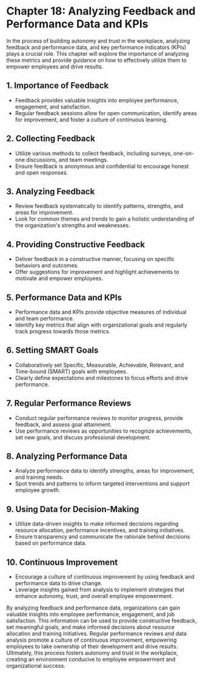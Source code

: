 Chapter 18: Analyzing Feedback and Performance Data and KPIs
============================================================

In the process of building autonomy and trust in the workplace, analyzing feedback and performance data, and key performance indicators (KPIs) plays a crucial role. This chapter will explore the importance of analyzing these metrics and provide guidance on how to effectively utilize them to empower employees and drive results.

**1. Importance of Feedback**
-----------------------------

* Feedback provides valuable insights into employee performance, engagement, and satisfaction.
* Regular feedback sessions allow for open communication, identify areas for improvement, and foster a culture of continuous learning.

**2. Collecting Feedback**
--------------------------

* Utilize various methods to collect feedback, including surveys, one-on-one discussions, and team meetings.
* Ensure feedback is anonymous and confidential to encourage honest and open responses.

**3. Analyzing Feedback**
-------------------------

* Review feedback systematically to identify patterns, strengths, and areas for improvement.
* Look for common themes and trends to gain a holistic understanding of the organization's strengths and weaknesses.

**4. Providing Constructive Feedback**
--------------------------------------

* Deliver feedback in a constructive manner, focusing on specific behaviors and outcomes.
* Offer suggestions for improvement and highlight achievements to motivate and empower employees.

**5. Performance Data and KPIs**
--------------------------------

* Performance data and KPIs provide objective measures of individual and team performance.
* Identify key metrics that align with organizational goals and regularly track progress towards those metrics.

**6. Setting SMART Goals**
--------------------------

* Collaboratively set Specific, Measurable, Achievable, Relevant, and Time-bound (SMART) goals with employees.
* Clearly define expectations and milestones to focus efforts and drive performance.

**7. Regular Performance Reviews**
----------------------------------

* Conduct regular performance reviews to monitor progress, provide feedback, and assess goal attainment.
* Use performance reviews as opportunities to recognize achievements, set new goals, and discuss professional development.

**8. Analyzing Performance Data**
---------------------------------

* Analyze performance data to identify strengths, areas for improvement, and training needs.
* Spot trends and patterns to inform targeted interventions and support employee growth.

**9. Using Data for Decision-Making**
-------------------------------------

* Utilize data-driven insights to make informed decisions regarding resource allocation, performance incentives, and training initiatives.
* Ensure transparency and communicate the rationale behind decisions based on performance data.

**10. Continuous Improvement**
------------------------------

* Encourage a culture of continuous improvement by using feedback and performance data to drive change.
* Leverage insights gained from analysis to implement strategies that enhance autonomy, trust, and overall employee empowerment.

By analyzing feedback and performance data, organizations can gain valuable insights into employee performance, engagement, and job satisfaction. This information can be used to provide constructive feedback, set meaningful goals, and make informed decisions about resource allocation and training initiatives. Regular performance reviews and data analysis promote a culture of continuous improvement, empowering employees to take ownership of their development and drive results. Ultimately, this process fosters autonomy and trust in the workplace, creating an environment conducive to employee empowerment and organizational success.
